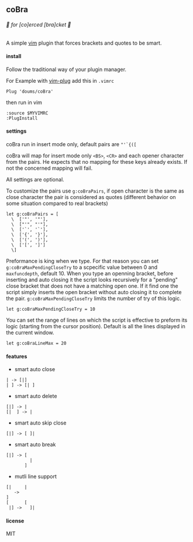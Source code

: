 ## coBra

###### :snake: for [co]erced [bra]cket :snake:

A simple [vim](https://www.vim.org/) plugin that forces brackets and quotes to be smart.

#### install

Follow the traditional way of your plugin manager.

For Example with [vim-plug](https://github.com/junegunn/vim-plug) add this in `.vimrc`
```
Plug 'doums/coBra'
```

then run in vim
```
:source $MYVIMRC
:PlugInstall
```

#### settings

coBra run in insert mode only, default pairs are ```"'`{([```

coBra will map for insert mode only `<BS>`, `<CR>` and each opener character from the pairs. He expects that no mapping for these keys already exists. If not the concerned mapping will fail.

All settings are optional.

To customize the pairs use `g:coBraPairs`, if open character is the same as close character the pair is considered as quotes (different behavior on some situation compared to real brackets)
```
let g:coBraPairs = [
  \  ['"', '"'],
  \  ["'", "'"],
  \  ['`', '`'],
  \  ['{', '}'],
  \  ['(', ')'],
  \  ['[', ']']
  \]
```

Preformance is king when we type. For that reason you can set `g:coBraMaxPendingCloseTry` to a scpecific value between 0 and `maxfuncdepth`, default 10. When you type an openning bracket, before inserting and auto closing it the script looks recursively for a "pending" close bracket that does not have a matching open one. If it find one the script simply inserts the open bracket without auto closing it to complete the pair. `g:coBraMaxPendingCloseTry` limits the number of try of this logic.
```
let g:coBraMaxPendingCloseTry = 10
```

You can set the range of lines on which the script is effective to preform its logic (starting from the cursor position). Default is all the lines displayed in the current window.
```
let g:coBraLineMax = 20
```

#### features

* smart auto close
```
| -> [|]
| ] -> [| ]
```
* smart auto delete
```
[|] -> |
[|  ] -> |
```
* smart auto skip close
```
[|] -> [ ]|
```
* smart auto break
```
[|] -> [
         |
       ]
```
* mutli line support
```
[|     |
   ->
]
[      [
 |] ->   ]|
```

#### license
MIT
